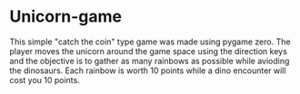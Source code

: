 # Unicorn-game
This simple "catch the coin" type game was made using pygame zero. The player moves the unicorn around the game space using the direction keys and the objective is to gather as many rainbows as possible while avioding the dinosaurs. Each rainbow is worth 10 points while a dino encounter will cost you 10 points. 
